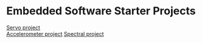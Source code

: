 # Embedded Software Starter Projects
[Servo project](https://github.com/umrover/embedded-testbench/wiki/Nucleo-Servo-Starter-Project)  
[Accelerometer project](https://github.com/umrover/embedded-testbench/wiki/Nucleo-Accel-Starter-Project)
[Spectral project](https://github.com/umrover/embedded-testbench/wiki/Nucleo-Spectral-Starter-Project)
